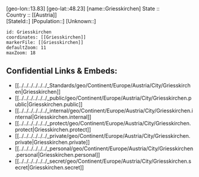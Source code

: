 ﻿---
location: [48.23,13.83] 
mapzoom: [7,12] 
mapmarker: city 
type: City
tags:
- geo/City


SpocWebEntityId: 30576
isDeleted: false
confidential: public

---
[geo-lon::13.83] 
[geo-lat::48.23] 
[name::Griesskirchen] 
State ::  
Country :: [[Austria]]  
[StateId::] 
[Population::] 
[Unknown::] 


```leaflet
id: Griesskirchen
coordinates: [[Griesskirchen]] 
markerFile: [[Griesskirchen]] 
defaultZoom: 11 
maxZoom: 18
```


## Confidential Links & Embeds: 
- [[../../../../../../_Standards/geo/Continent/Europe/Austria/City/Griesskirchen|Griesskirchen]] 
- [[../../../../../../_public/geo/Continent/Europe/Austria/City/Griesskirchen.public|Griesskirchen.public]] 
- [[../../../../../../_internal/geo/Continent/Europe/Austria/City/Griesskirchen.internal|Griesskirchen.internal]] 
- [[../../../../../../_protect/geo/Continent/Europe/Austria/City/Griesskirchen.protect|Griesskirchen.protect]] 
- [[../../../../../../_private/geo/Continent/Europe/Austria/City/Griesskirchen.private|Griesskirchen.private]] 
- [[../../../../../../_personal/geo/Continent/Europe/Austria/City/Griesskirchen.personal|Griesskirchen.personal]] 
- [[../../../../../../_secret/geo/Continent/Europe/Austria/City/Griesskirchen.secret|Griesskirchen.secret]] 
